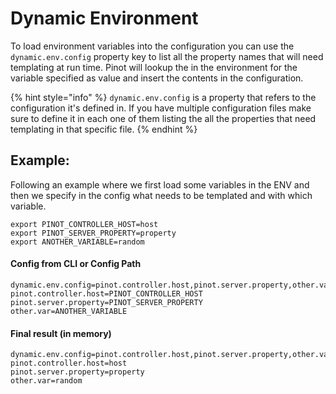 # Dynamic Environment

To load environment variables into the configuration you can use the `dynamic.env.config` property key
to list all the property names that will need templating at run time. Pinot will lookup the in the environment
for the variable specified as value and insert the contents in the configuration.

{% hint style="info" %} `dynamic.env.config` is a property that refers to the configuration it's defined in. If you have multiple configuration files make sure to define it in each one of them listing the all the properties that need templating in that specific file. {% endhint %}

## Example:
Following an example where we first load some variables in the ENV and then we specify in the config
what needs to be templated and with which variable.

```shell
export PINOT_CONTROLLER_HOST=host
export PINOT_SERVER_PROPERTY=property
export ANOTHER_VARIABLE=random
```
#### Config from CLI or Config Path

```properties
dynamic.env.config=pinot.controller.host,pinot.server.property,other.var
pinot.controller.host=PINOT_CONTROLLER_HOST
pinot.server.property=PINOT_SERVER_PROPERTY
other.var=ANOTHER_VARIABLE
```

#### Final result (in memory)
```properties
dynamic.env.config=pinot.controller.host,pinot.server.property,other.var
pinot.controller.host=host
pinot.server.property=property
other.var=random
```


